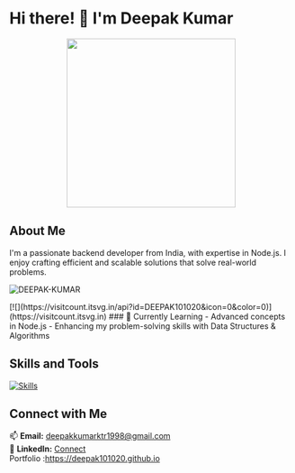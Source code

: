 # Hi there! 👋 I'm Deepak Kumar

<p align="center">
  <img src="https://i.pinimg.com/originals/60/02/ef/6002ef32f236ecb7c0d8744f374da976.gif" width="300">
</p>

## About Me
I'm a passionate backend developer from India, with expertise in Node.js. I enjoy crafting efficient and scalable solutions that solve real-world problems.
<p align="left"> <img src="https://komarev.com/ghpvc/?username=DEEPAK101020&label=Profile%20views&color=0e75b6&style=flat" alt="DEEPAK-KUMAR" /> </p>
[![](https://visitcount.itsvg.in/api?id=DEEPAK101020&icon=0&color=0)](https://visitcount.itsvg.in)
### 🌱 Currently Learning
- Advanced concepts in Node.js
- Enhancing my problem-solving skills with Data Structures & Algorithms

## Skills and Tools
[![Skills](https://skillicons.dev/icons?i=java,javascript,nodejs,mongodb,mysql,html,css,github,bootstrap,postman&theme=light)](https://skillicons.dev)

## Connect with Me

📫 **Email:** deepakkumarktr1998@gmail.com  
🔗 **LinkedIn:** [Connect](https://www.linkedin.com/in/deepak-k23/)
<br>
Portfolio :https://deepak101020.github.io

